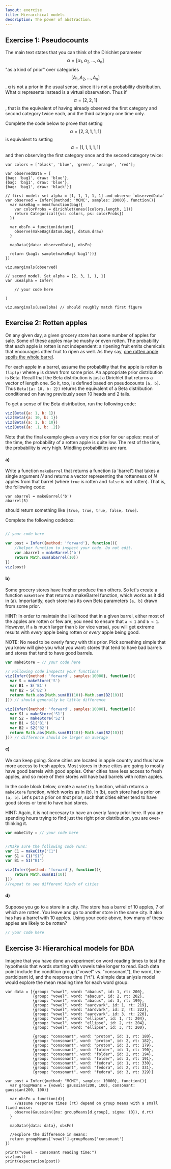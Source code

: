 ```yaml
---
layout: exercise
title: Hierarchical models
description: The power of abstraction.
---
```


## Exercise 1: Pseudocounts

The main text states that you can think of the Dirichlet parameter $$\alpha = [\alpha_1, \alpha_2, ..., \alpha_n]$$ "as a kind of prior" over categories $$[A_1, A_2, ..., A_n]$$. α is not a prior in the usual sense, since it is not a probability distribution. What α represents instead is a virtual observation. Thus if $$\alpha = [2, 2, 1]$$, that is the equivalent of having already observed  the first category and second category twice each, and the third category one time only.

Complete the code below to prove that setting $$\alpha = [2, 3, 1, 1, 1]$$ is equivalent to setting $$\alpha = [1, 1, 1, 1, 1]$$ and then observing the first category once and the second category twice:

~~~~
var colors = ['black', 'blue', 'green', 'orange', 'red'];

var observedData = [
{bag: 'bag1', draw: 'blue'},
{bag: 'bag1', draw: 'blue'},
{bag: 'bag1', draw: 'black'}]

// first model: set alpha = [1, 1, 1, 1, 1] and observe `observedData`
var observed = Infer({method: 'MCMC', samples: 20000}, function(){
  var makeBag = mem(function(bag){
    var colorProbs = dirichlet(ones([colors.length, 1]))
    return Categorical({vs: colors, ps: colorProbs})
  })

  var obsFn = function(datum){
    observe(makeBag(datum.bag), datum.draw)
  }

  mapData({data: observedData}, obsFn)

  return {bag1: sample(makeBag('bag1'))}
})

viz.marginals(observed)

// second model. Set alpha = [2, 3, 1, 1, 1]
var usealpha = Infer(

	// your code here

)

viz.marginals(usealpha) // should roughly match first figure
~~~~

<!--

~~~~js
var colors = ['black', 'blue', 'green', 'orange', 'red'];

var observedData = [
{bag: 'bag1', draw: 'blue'},
{bag: 'bag1', draw: 'blue'},
{bag: 'bag1', draw: 'black'}]

var observed = Infer({method: 'MCMC', samples: 20000}, function(){
  var makeBag = mem(function(bag){
    var colorProbs = T.toScalars(dirichlet(ones([colors.length, 1])))
    return Categorical({vs: colors, ps: colorProbs})
  })

  var obsFn = function(datum){
    observe(makeBag(datum.bag), datum.draw)
  }

  mapData({data: observedData}, obsFn)

  return {bag1: sample(makeBag('bag1'))}
})

viz.marginals(observed)

var usealpha = Infer({method: 'forward', samples: 20000}, function(){
  var makeBag = mem(function(bag){
    var colorProbs = T.toScalars(dirichlet(Vector([2,3,1,1,1])))
    return Categorical({vs: colors, ps: colorProbs})
  })

  return {bag1: sample(makeBag('bag1'))}
})

viz.marginals(usealpha)
~~~~

-->

## Exercise 2: Rotten apples

On any given day, a given grocery store has some number of apples for sale. Some of these apples may be mushy or even rotten. The probability that each apple is rotten is not independent: a ripening fruit emits chemicals that encourages other fruit to ripen as well. As they say, [one rotten apple spoils the whole barrel](https://idiomation.wordpress.com/2013/03/27/one-bad-apple-spoils-the-whole-barrel/). 

For each apple in a barrel, assume the probability that the apple is rotten is `flip(p)` where `p` is drawn from some prior. An appropriate prior distribution is Beta. Recall that the Beta distribution is just a Dirichlet that returns a vector of length one. So it, too, is defined based on pseudocounts `[a, b]`. Thus `Beta({a: 10, b: 2})` returns the equivalent of a Beta distribution conditioned on having previously seen 10 heads and 2 tails. 

To get a sense of the Beta distribution, run the following code:

~~~~js
viz(Beta({a: 1, b: 1})
viz(Beta({a: 10, b: 1})
viz(Beta({a: 1, b: 10})
viz(Beta({a: .1, b: .2})
~~~~

Note that the final example gives a very nice prior for our apples: most of the time, the probability of a rotten apple is quite low. The rest of the time, the probability is very high. Middling probabilities are rare. 

#### a)

Write a function `makeBarrel` that returns a function (a 'barrel') that takes a single argument *N* and returns a vector representing the rottenness of *N* apples from that barrel (where `true` is rotten and `false` is not rotten). That is, the following code:

```norun
var abarrel = makeBarrel('b')
abarrel(5)
```

should return something like `[true, true, true, false, true]`.

Complete the following codebox:

~~~~js

// your code here

var post = Infer({method: 'forward'}, function(){
	//helper function to inspect your code. Do not edit.
	var abarrel = makeBarrel('b')
	return Math.sum(abarrel(10))
})
viz(post)
~~~~

#### b)

Some grocery stores have fresher produce than others. So let's create a function `makeStore` that returns a makeBarrel function, which works as it did in (a). Importantly, each store has its own Beta parameters `[a, b]` drawn from some prior. 

HINT: In order to maintain the likelihood that in a given barrel, either most of the apples are rotten or few are, you need to ensure that `a < 1` and `b < 1`. However, if `a` is much larger than `b` (or vice versa), you will get extreme results with *every* apple being rotten or *every* apple being good. 

NOTE: No need to be overly fancy with this prior. Pick something simple that you know will give you what you want: stores that tend to have bad barrels and stores that tend to have good barrels.

~~~~js
var makeStore = // your code here

// Following code inspects your functions
viz(Infer({method: 'forward', samples:10000}, function(){
  var S = makeStore('S')
  var B1 = S('B1')
  var B2 = S('B2')
  return Math.abs(Math.sum(B1(10))-Math.sum(B2(10)))
})) // should generally be little difference

viz(Infer({method: 'forward', samples:10000}, function(){
  var S1 = makeStore('S1')
  var S2 = makeStore('S2')
  var B1 = S1('B1')
  var B2 = S2('B2')
  return Math.abs(Math.sum(B1(10))-Math.sum(B2(10)))
})) // difference should be larger on average
~~~~

#### c)

We can keep going. Some cities are located in apple country and thus have more access to fresh apples. Most stores in those cities are going to mostly have good barrels with good apples. Other cities have less access to fresh apples, and so more of their stores will have bad barrels with rotten apples. 

In the code block below, create a `makeCity` function, which returns a `makeStore` function, which works as in (b). In (b), each store had a prior on `[a, b]`. Let's put a prior on *that* prior, such that cities either tend to have good stores or tend to have bad stores.

HINT: Again, it is not necesary to have an overly fancy prior here. If you are spending hours trying to find just the right prior distribution, you are over-thinking it.

~~~~js
var makeCity = // your code here


//Make sure the following code runs:
var C1 = makeCity("C1")
var S1 = C1("S1")
var B1 = S1("B1")

viz(Infer({method: 'forward'}, function(){
	return Math.sum(B1(10))
}))
//repeat to see different kinds of cities
~~~~

#### d)

Suppose you go to a store in a city. The store has a barrel of 10 apples, 7 of which are rotten. You leave and go to another store in the same city. It also has has a barrel with 10 apples. Using your code above, how many of these apples are likely to be rotten?

~~~~js
// your code here

~~~~

## Exercise 3: Hierarchical models for BDA

Imagine that you have done an experiment on word reading times to test the hypothesis that words starting with vowels take longer to read. Each data point include the condition group ("vowel" vs. "consonant"), the word, the participant id, and the response time ("rt"). A simple data anlysis model would explore the mean reading time for each word group:

~~~~
var data = [{group: "vowel", word: "abacus", id: 1, rt: 200},
            {group: "vowel", word: "abacus", id: 2, rt: 202},
            {group: "vowel", word: "abacus", id: 3, rt: 199},
            {group: "vowel", word: "aardvark", id: 1, rt: 219},
            {group: "vowel", word: "aardvark", id: 2, rt: 222},
            {group: "vowel", word: "aardvark", id: 3, rt: 220},
            {group: "vowel", word: "ellipse", id: 1, rt: 204},
            {group: "vowel", word: "ellipse", id: 2, rt: 204},
            {group: "vowel", word: "ellipse", id: 3, rt: 200},

            {group: "consonant", word: "proton", id: 1, rt: 180},
            {group: "consonant", word: "proton", id: 2, rt: 182},
            {group: "consonant", word: "proton", id: 3, rt: 179},
            {group: "consonant", word: "folder", id: 1, rt: 190},
            {group: "consonant", word: "folder", id: 2, rt: 194},
            {group: "consonant", word: "folder", id: 3, rt: 191},
            {group: "consonant", word: "fedora", id: 1, rt: 330},
            {group: "consonant", word: "fedora", id: 2, rt: 331},
            {group: "consonant", word: "fedora", id: 3, rt: 329}]

var post = Infer({method: "MCMC", samples: 10000}, function(){
  var groupMeans = {vowel: gaussian(200, 100), consonant: gaussian(200, 100)}
  
  var obsFn = function(d){
    //assume response times (rt) depend on group means with a small fixed noise:
    observe(Gaussian({mu: groupMeans[d.group], sigma: 10}), d.rt)
  }
  
  mapData({data: data}, obsFn)
  
  //explore the difference in means:
  return groupMeans['vowel']-groupMeans['consonant']
})

print("vowel - consonant reading time:")
viz(post)
print(expectation(post))
~~~~



<!--
  this one should start to introduce the idea of hierarchical models for data analysis. we haven't done regresion yet, so no full LMER model. but we can do a simple BDA with item-wise random effects. 

  eg say i have two classes of words (vowel first and consonant first?) and i do an experiment to measure reading times. i want to know if one type takes longer. first analysis is a standard flat BDA. but what if the effect is driven by a few strange words and it's not initial sound at all? have students build a hierarchical model that accounts for the possibility that some items may have their own outllier effect, and examines the shared effect. (note: introduce here the idea of a "random effect"?)

  then, as a final part, what if some people just happen to read really slow? if you got one of these people in one condition (but not the other) they could skew the effects! extend your BDA model to include random effects for people, too.

--> 

